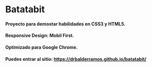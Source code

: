 # Batatabit
#### Proyecto para demostar habilidades en CSS3 y HTML5.
#### Responsive Design: Mobil First.
#### Optimizado para Google Chrome.
#### Puedes entrar al sitio: https://drbalderramos.github.io/batatabit/
